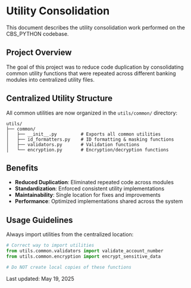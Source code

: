 # Utility Consolidation

This document describes the utility consolidation work performed on the CBS_PYTHON codebase.

## Project Overview

The goal of this project was to reduce code duplication by consolidating common utility functions that were repeated across different banking modules into centralized utility files.

## Centralized Utility Structure

All common utilities are now organized in the `utils/common/` directory:

```
utils/
├── common/
│   ├── __init__.py         # Exports all common utilities
│   ├── id_formatters.py    # ID formatting & masking functions
│   ├── validators.py       # Validation functions
│   └── encryption.py       # Encryption/decryption functions
```

## Benefits

- **Reduced Duplication**: Eliminated repeated code across modules
- **Standardization**: Enforced consistent utility implementations
- **Maintainability**: Single location for fixes and improvements
- **Performance**: Optimized implementations shared across the system

## Usage Guidelines

Always import utilities from the centralized location:

```python
# Correct way to import utilities
from utils.common.validators import validate_account_number
from utils.common.encryption import encrypt_sensitive_data

# Do NOT create local copies of these functions
```

Last updated: May 19, 2025

